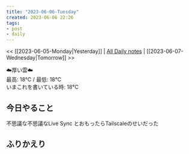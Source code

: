 ```yaml
---
title: "2023-06-06-Tuesday"
created: 2023-06-06 22:26
tags:
- post
- daily
---
```


<< [[2023-06-05-Monday|Yesterday]] | [All Daily notes](/tags/daily) | [[2023-06-07-Wednesday|Tomorrow]] >>

☁️厚い雲☁️  
最高: 18℃ / 最低: 18℃  
いまこれを書いている時: 18℃

## 今日やること

不思議な不思議なLive Sync
とおもったらTailscaleのせいだった

## ふりかえり